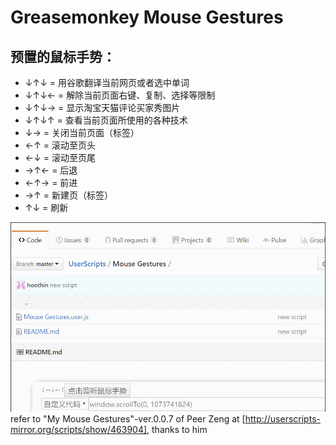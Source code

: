Greasemonkey Mouse Gestures
===
预置的鼠标手势：
---
- ↓↑↓ = 用谷歌翻译当前网页或者选中单词
- ↓↑↓← = 解除当前页面右键、复制、选择等限制
- ↓↑↓→ = 显示淘宝天猫评论买家秀图片
- ↓↑↓↑ = 查看当前页面所使用的各种技术
- ↓→ = 关闭当前页面（标签）
- ←↑ = 滚动至页头
- ←↓ = 滚动至页尾
- →↑← = 后退
- ←↑→ = 前进
- →↑ = 新建页（标签）
- ↑↓ = 刷新

![case](case.gif)
refer to "My Mouse Gestures"-ver.0.0.7 of Peer Zeng at [http://userscripts-mirror.org/scripts/show/463904], thanks to him